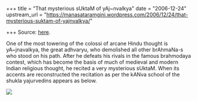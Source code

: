 +++
title = "That mysterious sUktaM of yAj~nvalkya"
date = "2006-12-24"
upstream_url = "https://manasataramgini.wordpress.com/2006/12/24/that-mysterious-suktam-of-yajnvalkya/"

+++
Source: [here](https://manasataramgini.wordpress.com/2006/12/24/that-mysterious-suktam-of-yajnvalkya/).

One of the most towering of the colossi of arcane Hindu thought is yA\~jnavalkya, the great adhvaryu, who demolished all other brAhmaNa-s who stood on his path. After he defeats his rivals in the famous brahmodaya contest, which has become the basis of much of medieval and modern Indian religious thought, he recited a very mysterious sUktaM. When its accents are reconstructed the recitation as per the kANva school of the shukla yajurvedins appears as below.

[![](https://i2.wp.com/bp0.blogger.com/_ZhvcTTaaD_4/RY4oBO6AkvI/AAAAAAAAAAk/X_-aexgqhNQ/s320/yAjnavalkya_sUktaM.gif)](http://bp0.blogger.com/_ZhvcTTaaD_4/RY4oBO6AkvI/AAAAAAAAAAk/X_-aexgqhNQ/s1600-h/yAjnavalkya_sUktaM.gif)

